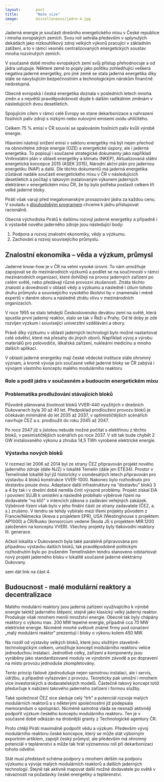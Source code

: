 ```yaml
---
layout:       post
title:        "Naše vize"
image:        miscellaneous/jadro-4.jpg
---
```


Jaderná energie je součástí dnešního energetického mixu v České republice i mnoha evropských zemích. Svou roli sehrála především v uplynulých dekádách jako nízkouhlíkový zdroj velkých výkonů pracující v základním zatížení, a to v rámci vesměs centralizovaných energetických soustav mnoha rozvinutých zemích.

V současné době mnoho evropských zemí svůj přístup přehodnocuje a od jádra ustupuje. Některé země to pojaly jako politiku zohledňující veškerá negativa jaderné energetiky, pro jiné země se stala jaderná energetika díky stále se navyšujícím bezpečnostním a technologickým nárokům finančně nedostupná.

Obecně evropská i česká energetika doznala v posledních letech mnoha změn a s největší pravděpodobností dojde k dalším radikálním změnám v následujících dvou desetiletích.

Spojujícím cílem v rámci celé Evropy se stane dekarbonizace a nahrazení fosilních paliv zdroji s nízkými nebo nulovými emisemi oxidu uhličitého.

Celkem 75 % emisí v ČR souvisí se spalováním fosilních paliv kvůli výrobě energie.

Hlavními nástroji snížení emisí v sektoru energetiky má být nejen přechod na obnovitelné zdroje energie (OZE) a energetické úspory, ale i jaderná energetika. To popisují i současné strategické dokumenty jako například Vnitrostátní plán v oblasti energetiky a klimatu (NKEP), Aktualizovaná státní energetická koncepce 2015 (ASEK 2015), Národní akční plán pro jadernou energetiku (NAP) a další. Dle těchto dokumentů má jaderná energetika zůstávat nadále součástí energetického mixu v ČR v následujících desetiletích a počítají s takovým instalovaným výkonem jaderných elektráren v energetickém mixu ČR, že by bylo potřeba postavit celkem tři velké jaderné bloky.

Piráti však varují před megalomanským prosazování jádra za každou cenu. V souladu s [dlouhodobým programem](https://www.pirati.cz/program/dlouhodoby/energetika/) chceme k jádru přistupovat racionálně.

Obecná východiska Pirátů k dalšímu rozvoji jaderné energetiky a případně i k výstavbě nového jaderného zdroje jsou následující body:
1.  Podpora a rozvoj znalostní ekonomiky, vědy a výzkumu.   
2.  Zachování a rozvoj souvisejícího průmyslu.


## Znalostní ekonomika – věda a výzkum, průmysl

Jaderné know-how je v ČR na velmi vysoké úrovni. To nám umožňuje zapojovat se do mezinárodních výzkumů a podílet se na součinnosti v rámci mezinárodních organizací, které dohlížejí na provoz jaderných zařízení po celém světě, nebo předávají různé provozní zkušenosti. Ztráta těchto znalostí a dovedností v oblasti vědy a výzkumu a následně i útlum tohoto druhu průmyslu a souvisejícího vysokého školství by v znamenala i méně expertů v daném oboru a následně ztrátu vlivu v mezinárodních organizacích.

V roce 1955 se stalo tehdejší Československo devátou zemí na světě, která spustila první jaderný reaktor, stalo se tak v Řeži u Prahy. Od té doby je zde rozvíjen výzkum i související univerzitní vzdělávání a obory.

Právě díky výzkumu v oblasti jaderných technologií bylo možné nastartovat celé odvětví, které má přesahy do jiných oborů. Například vývoj a výrobu materiálů pro polovodiče, lékařská zařízení, nukleární medicínu a mnoho dalších aplikací.

V oblasti jaderné energetiky mají české vědecké instituce stále ohromný význam, a kromě vývoje pro současné velké jaderné bloky se ČR zabývá i vývojem vlastního konceptu malého modulárního reaktoru

### Role a podíl jádra v současném a budoucím energetickém mixu

### Problematika prodlužování stávajících bloků

Původně plánovaná životnost bloků VVER-440 využitých v dnešních Dukovanech byla 30 až 40 let. Předpoklad prodloužení provozu bloků je očekáván minimálně do let 2035 až 2037, v optimističtějších scénářích navrhuje ČEZ a.s. prodloužit do roku 2045 až 2047.

Po roce 2047 již s jistotou nebude možné počítat s elektřinou z těchto bloků, v pesimističtějších scénářích po roce 2037. V síti tak bude chybět 2 GW instalovaného výkonu a zhruba 14,5 TWh vyrobené elektrické energie.

### Výstavba nových bloků

V rozmezí let 2006 až 2014 byl ze strany ČEZ připravován projekt nového jaderného zdroje (dále NJZ) v lokalitě Temelín (dále jen ETE34). Prostor v Temelínské lokalitě byl již historicky v osmdesátých letech připravován pro výstavbu 4 bloků konstrukce VVER-1000. Nakonec bylo rozhodnuto pro dostavbu pouze dvou. Adaptace další infrastruktury na “dostavbu” bloků 3 a 4 by tak i v dnešní době neměla činit výrazné problémy. Projekt získal EIA i povolení SÚJB k umístění a následně probíhalo výběrové řízení na dodavatele “na klíč” v intencích zákona o zadávání veřejných zakázek. Výběrové řízení však bylo v jeho finální části ze strany zadavatele (ČEZ, a. s.) zrušeno. V tendru se tehdy vybíralo mezi třemi projekty původem z Francie/Německa (Areva s projektem EPR), USA (Westinghouse s projektem AP1000) a ČR/Rusko (konsorcium vedené Škoda JS s projektem MIR.1200 založeném na konceptu VVER). Všechny projekty byly tlakovodní reaktory III. generace.

Ačkoli lokalita v Dukovanech byla také paralelně připravována pro případnou výstavbu dalších bloků, tak pravděpodobně politickým rozhodnutím bylo po zrušeném Temelínském tendru stanoveno odstartovat nový projekt jaderného bloku v lokalitě současné jaderné elektrárny Dukovany.

sem dát link na část 4.

## Budoucnost - malé modulární reaktory a decentralizace

Malého modulární reaktory jsou jaderná zařízení využívajícího k výrobě energie taktéž jaderného štěpení, stejně jako klasický velký jaderný reaktor. Produkuje však mnohem menší množství energie. Obecně tak byly chápány reaktory o výkonu max. 200 MW tepelné energie, případně cca 70 MW elektrické energie. Nicméně mnohé světově známé firmy pod označení „malý modulární reaktor“ prezentují i bloky o výkonu kolem 450 MW.

Na rozdíl od výstavby velkých bloků, které jsou složitým stavebně-technologickým celkem, umožňuje koncept modulárního reaktoru velice jednoduchou instalaci. Jednotlivé celky, zařízení a komponenty jsou vyráběny jako standardizované moduly ve výrobním závodě a po dopravení na místo provozu jednoduše zkompletovány.

Tento princip řádově zjednodušuje nejen samotnou instalaci, ale i servis, údržbu, a případné vyřazování z provozu. Teoreticky pak umožní i mnohem více investorských a dodavatelských modelů. Částečně takový koncept totiž předurčuje k nabízení takového jaderného zařízení i formou služby.

Také společnost ČEZ sice sleduje celý “trh” a potenciál rozvoje malých modulárních reaktorů a s některými společnostmi již podepsala memorandum o spolupráci. Nicméně samotná vláda se nesnaží aktivněji podpořit výzkum českého konceptu modulárního reaktoru. Ten je v současné době odkázán na drobnější granty z Technologické agentury ČR.

Proto chtějí Piráti maximálně podpořit vědu a výzkum. Především vývoj modulárního reaktoru české koncepce, který se může stát výborným exportním artiklem, zapojit český průmysl, ale především má ohromný potenciál v teplárenství a může tak hrát významnou roli při dekarbonizaci tohoto odvětví.

Stát musí představit schéma podpory s mnohem delším na podporu výzkumu a vývoje malých modulárních reaktorů a dalších jaderných technologií. Stejně tak aktivně mapovat další možné dodavatele po světě v návaznosti na požadavky české energetiky a teplárenství.